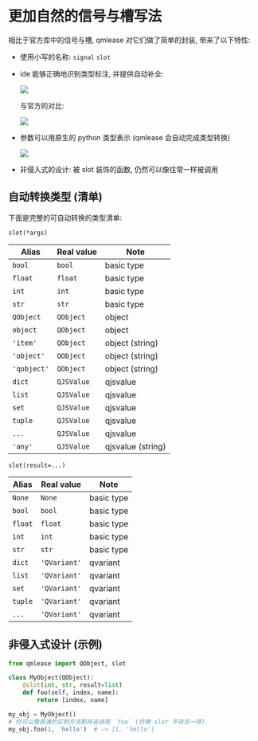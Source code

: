 # 更加自然的信号与槽写法

相比于官方库中的信号与槽, qmlease 对它们做了简单的封装, 带来了以下特性:

- 使用小写的名称: `signal` `slot`
- ide 能够正确地识别类型标注, 并提供自动补全:

    ![](../images/20221219174653.png)

    与官方的对比:

    ![](../images/20221219175054.png)

- 参数可以用原生的 python 类型表示 (qmlease 会自动完成类型转换)

    ![](../images/20221219174909.png)

- 非侵入式的设计: 被 slot 装饰的函数, 仍然可以像往常一样被调用

## 自动转换类型 (清单)

下面是完整的可自动转换的类型清单:

`slot(*args)`

| Alias         | Real value    | Note              |
| ------------- | ------------- |------------------ |
| `bool`        | `bool`        | basic type        |
| `float`       | `float`       | basic type        |
| `int`         | `int`         | basic type        |
| `str`         | `str`         | basic type        |
| `QObject`     | `QObject`     | object            |
| `object`      | `QObject`     | object            |
| `'item'`      | `QObject`     | object (string)   |
| `'object'`    | `QObject`     | object (string)   |
| `'qobject'`   | `QObject`     | object (string)   |
| `dict`        | `QJSValue`    | qjsvalue          |
| `list`        | `QJSValue`    | qjsvalue          |
| `set`         | `QJSValue`    | qjsvalue          |
| `tuple`       | `QJSValue`    | qjsvalue          |
| `...`         | `QJSValue`    | qjsvalue          |
| `'any'`       | `QJSValue`    | qjsvalue (string) |

`slot(result=...)`

| Alias     | Real value    | Note          |
| --------- | ------------- |-------------- |
| `None`    | `None`        | basic type    |
| `bool`    | `bool`        | basic type    |
| `float`   | `float`       | basic type    |
| `int`     | `int`         | basic type    |
| `str`     | `str`         | basic type    |
| `dict`    | `'QVariant'`  | qvariant      |
| `list`    | `'QVariant'`  | qvariant      |
| `set`     | `'QVariant'`  | qvariant      |
| `tuple`   | `'QVariant'`  | qvariant      |
| `...`     | `'QVariant'`  | qvariant      |

## 非侵入式设计 (示例)

```python
from qmlease import QObject, slot

class MyObject(QObject):
    @slot(int, str, result=list)
    def foo(self, index, name):
        return [index, name]

my_obj = MyObject()
# 你可以像普通的实例方法那样去调用 `foo` (仿佛 slot 不存在一样).
my_obj.foo(1, 'hello')  # -> [1, 'hello']
```
